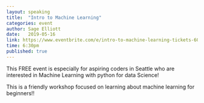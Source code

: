 ```yaml
---
layout: speaking
title:  "Intro to Machine Learning"
categories: event
author: Sage Elliott
date:   2019-05-16
link: https://www.eventbrite.com/e/intro-to-machine-learning-tickets-60953543690
time: 6:30pm
published: true
---
```


This FREE event is especially for aspiring coders in Seattle who are interested in Machine Learning with python for data Science!

This is a friendly workshop focused on learning about machine learning for beginners!!
